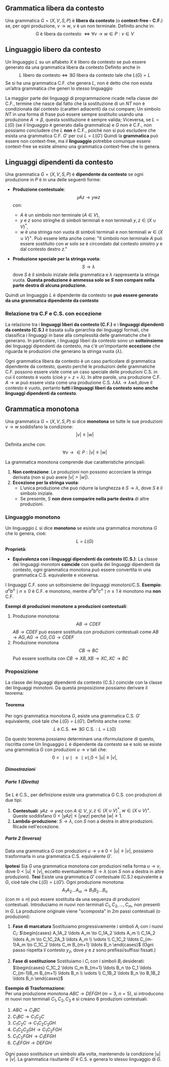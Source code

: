 ## Grammatica libera da contesto
Una grammatica $G=(X,V,S,P)$ è **libera da contesto** (o **context-free - C.F.**) se, per ogni produzione, $v\to w$, $v$ è un non terminale.
Definito anche in:
$$G \text{ è libera da contesto } \Longleftrightarrow \forall v \to w \in P: v\in V$$
## Linguaggio libero da contesto
Un linguaggio $L$ su un alfabeto $X$ è libero da contesto se può essere generato da una grammatica libera da contesto 
Definito anche in
$$L \text{ libero da contesto} \Longleftrightarrow \exists G \text{ libera da contesto tale che } L(G)=L$$
Se si ha una grammatica C.F. che genera $L$, non è detto che non esista un’altra grammatica che generi lo stesso linguaggio

La maggior parte dei linguaggi di programmazione ricade nella classe dei C.F., termine che nasce dal fatto che la sostituzione di un $NT$ non è condizionata dal contesto (caratteri adiacenti) da cui compare;
Un simbolo $NT$ in una forma di frase può essere sempre sostituito usando una produzione $A \rightarrow \beta$, questa sostituzione è sempre valida;
Viceversa, se $L=L(G)$ (se il linguaggio è generato dalla grammatica) e $G$ non è C.F., non possiamo concludere che $L$ **non** è C.F., poiché non si può escludere che esista una grammatica C.F. $G'$ per cui $L=L(G')$
Quindi la **grammatica** può essere non context-free, ma il **linguaggio** potrebbe comunque essere context-free se esiste almeno una grammatica context-free che lo genera.
## Linguaggi dipendenti da contesto
Una grammatica $G=(X,V,S,P)$ è **dipendente da contesto** se ogni produzione in $P$ è in una delle seguenti forme:

- **Produzione contestuale**:$$yAz \to ywz$$
  con:
   - $A$ è un simbolo non terminale $(A \in V )$,
   - $y$ e $z$ sono stringhe di simboli terminali e non terminali $y, z \in (X \cup V)^*$,
   - $w$ è una stringa non vuota di simboli terminali e non terminali $w \in (X \cup V)^+$.
   Può essere letta anche come:
   "Il simbolo non terminale $A$ può essere sostituito con $w$ solo se è circondato dal contesto sinistro $y$ e dal contesto destro $z$."

-  **Produzione speciale per la stringa vuota**:$$S \rightarrow \lambda$$
  dove $S$ è il simbolo iniziale della grammatica e $\lambda$ rappresenta la stringa vuota. 
  **Questa produzione è ammessa solo se $S$ non compare nella parte destra di alcuna produzione.**

Quindi un linguaggio $L$ è dipendente da contesto se **può essere generato da una grammatica dipendente da contesto**
### Relazione tra  C.F e C.S. con eccezione
La relazione tra i **linguaggi liberi da contesto (C.F.)** e i **linguaggi dipendenti da contesto (C.S.)** è basata sulla gerarchia dei linguaggi formali, che classifica i linguaggi in base alla complessità delle grammatiche che li generano. In particolare, i linguaggi liberi da contesto sono un **sottoinsieme** dei linguaggi dipendenti da contesto, ma c'è un'importante **eccezione** che riguarda le produzioni che generano la stringa vuota ($\lambda$).

Ogni grammatica libera da contesto è un caso particolare di grammatica dipendente da contesto, questo perché le produzioni delle grammatiche C.F. possono essere viste come un caso speciale delle produzioni C.S. in cui il contesto è vuoto (cioè $y=z=\lambda$).
In altre parole, una produzione C.F. $A→w$ può essere vista come una produzione C.S. $\lambda A \lambda \rightarrow \lambda w \lambda$,dove il contesto è vuoto, pertanto **tutti i linguaggi liberi da contesto sono anche linguaggi dipendenti da contesto**.
## Grammatica monotona
Una grammatica $G=(X,V,S,P)$ si dice **monotona** se tutte le sue produzioni $v \rightarrow w$ soddisfano la condizione:
$$|v| \leq |w|$$


Definita anche con:
$$\forall v \to \in P: |v| \leq |w|$$

La grammatica monotona comprende due caratteristiche principali:
1. **Non contrazione**: Le produzioni non possono accorciare la stringa derivata (non si può avere $|v| > |w|$).
2. **Eccezione per la stringa vuota**:
   - L’unica produzione che può ridurre la lunghezza è $S \to \lambda$, dove $S$ è il simbolo iniziale.
   - Se presente, $S$ **non deve comparire nella parte destra** di altre produzioni.
### Linguaggio monotono
Un linguaggio $L$ si dice **monotono** se esiste una grammatica monotona $G$ che lo genera, cioè:
$$L=L(G)$$
**Proprietà**:
- **Equivalenza con i linguaggi dipendenti da contesto (C.S.)**: La classe dei linguaggi monotoni **coincide** con quella dei linguaggi dipendenti da contesto, ogni grammatica monotona può essere convertita in una grammatica C.S. equivalente e viceversa.
 
 I linguaggi C.F. sono un sottoinsieme dei linguaggi monotoni/C.S.
 **Esempio**: ${ a^n b^n \mid n \geq 0 }$ è C.F. e monotono, mentre ${ a^n b^n c^n \mid n \geq 1 }$ è monotono ma **non** C.F.

**Esempi di produzioni monotone a produzioni contestuali**:
1. Produzione monotona:
$$AB \to CDEF$$
$AB \to CDEF$ può essere sostituita con produzioni contestuali come $AB \to AG, AG \to CG, CG \to CDEF$
2. Produzione monotona $$CB \to BC$$
   Può essere sostituita con $CB \to XB, XB \to XC, XC \to BC$

### Proposizione
La classe dei linguaggi dipendenti da contesto (C.S.) coincide con la classe dei linguaggi monotoni.
Da questa proposizione possiamo derivare il teorema:
#### Teorema
Per ogni grammatica monotona $G$, esiste una grammatica C.S. $G'$ equivalente, cioè tale che $L(G) = L(G')$.
Definita anche come:
$$L \text{ è C.S.} \Longleftrightarrow \exists G \text{ C.S.} : L=L(G)$$

Da questo teorema possiamo determinare una riformulazione di questo, riscritta come
Un linguaggio $L$ è dipendente da contesto se e solo se esiste una grammatica $G$ con produzioni $u \to v$ tali che:
$$
0<∣u∣≤∣v∣,0 < |u| \leq |v|,
$$

##### Dimostrazioni
##### Parte 1 (Diretta)
Se $L$ è C.S., per definizione esiste una grammatica $G$ C.S. con produzioni di due tipi:
1. **Contestuali**: $yAz \to ywz$ con $A \in V$, $y,z \in (X \cup V)^*$, $w \in (X \cup V)^+$.  
    Queste soddisfano $0 < |yAz| \leq |ywz|$ perché $|w| \geq 1$.
2. **Lambda-produzione**: $S \to \lambda$, con $S$ non a destra in altre produzioni.  
    Ricade nell'eccezione.
##### Parte 2 (Inversa)
Data una grammatica $G$ con produzioni $u \to v$ e $0 < |u| \leq |v|$, possiamo trasformarla in una grammatica C.S. equivalente $G'$.

**Ipotesi**
Sia $G$ una grammatica monotona con produzioni nella forma $u \to v$, dove $0 < |u| \leq |v|$, eccetto eventualmente $S \to \lambda$ (con $S$ non a destra in altre produzioni).
**Tesi**
Esiste una grammatica $G'$ contestuale (C.S.) equivalente a $G$, cioè tale che $L(G) = L(G')$.
Ogni produzione monotona:
$$A_1A_2 \ldots A_m \to B_1B_2 \ldots B_n$$
(con $m \leq n$) può essere sostituita da una sequenza di produzioni contestuali. 
Introduciamo $m$ nuovi non terminali $C_1, C_2, \ldots, C_m$, non presenti in $G$.
La produzione originale viene "scomposta" in $2m$ passi contestuali (o produzioni):
 1. **Fase di marcatura**
    Sostituiamo progressivamente i simboli $A_i$ con i nuovi $C_i$:
    $\begin{cases} A_1A_2 \ldots A_m \to C_1A_2 \ldots A_m \\ C_1A_2 \ldots A_m \to C_1C_2A_3 \ldots A_m \\ \vdots \\ C_1C_2 \ldots C_{m-1}A_m \to C_1C_2 \ldots C_m B_{m+1} \ldots B_n \end{cases}$
    (Ogni passo rispetta il contesto $y _ z$, dove $y$ e $z$ sono prefissi/suffissi fissati.)

 2. **Fase di sostituzione** 
    Sostituiamo i $C_i$ con i simboli $B_i$ desiderati:
    $\begin{cases} C_1C_2 \ldots C_m B_{m+1} \ldots B_n \to C_1 \ldots C_{m-1}B_m B_{m+1} \ldots B_n \\ \vdots \\ C_1B_2 \ldots B_n \to B_1B_2 \ldots B_n \end{cases}$


**Esempio di Trasformazione**:  
Per una produzione monotona $ABC \to DEFGH$ ($m=3$, $n=5$), si introducono $m$ nuovi non terminali $C_1, C_2, C_3$ e si creano $6$ produzioni contestuali:
1. $ABC \to C_1BC$
2. $C_1BC \to C_1C_2C$
3. $C_1C_2C \to C_1C_2C_3GH$
4. $C_1C_2C_3GH \to C_1C_2FGH$
5. $C_1C_2FGH \to C_1EFGH$
6. $C_1EFGH \to DEFGH$

Ogni passo sostituisce un simbolo alla volta, mantenendo la condizione $|u| \leq |v|$. La grammatica risultante $G'$ è C.S. e genera lo stesso linguaggio di $G$.

